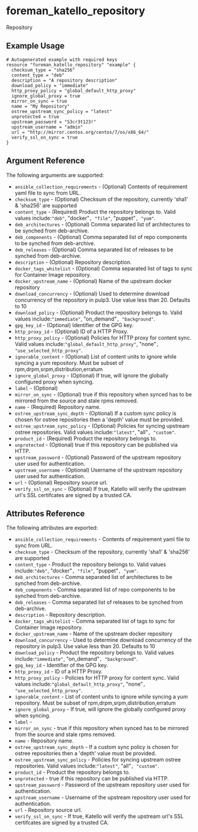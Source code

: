 
# foreman_katello_repository


Repository


## Example Usage

```
# Autogenerated example with required keys
resource "foreman_katello_repository" "example" {
  checksum_type = "sha256"
  content_type = "deb"
  description = "A repository description"
  download_policy = "immediate"
  http_proxy_policy = "global_default_http_proxy"
  ignore_global_proxy = true
  mirror_on_sync = true
  name = "My Repository"
  ostree_upstream_sync_policy = "latest"
  unprotected = true
  upstream_password = "S3cr3t123!"
  upstream_username = "admin"
  url = "http://mirror.centos.org/centos/7/os/x86_64/"
  verify_ssl_on_sync = true
}
```


## Argument Reference

The following arguments are supported:

- `ansible_collection_requirements` - (Optional) Contents of requirement yaml file to sync from URL.
- `checksum_type` - (Optional) Checksum of the repository, currently 'sha1' & 'sha256' are supported
- `content_type` - (Required) Product the repository belongs to. Valid values include:`"deb"`, "docker"`, "file"`, "puppet"`, "yum"`.
- `deb_architectures` - (Optional) Comma separated list of architectures to be synched from deb-archive.
- `deb_components` - (Optional) Comma separated list of repo components to be synched from deb-archive.
- `deb_releases` - (Optional) Comma separated list of releases to be synched from deb-archive.
- `description` - (Optional) Repository description.
- `docker_tags_whitelist` - (Optional) Comma separated list of tags to sync for Container Image repository.
- `docker_upstream_name` - (Optional) Name of the upstream docker repository
- `download_concurrency` - (Optional) Used to determine download concurrency of the repository in pulp3. Use value less than 20. Defaults to 10
- `download_policy` - (Optional) Product the repository belongs to. Valid values include:`"immediate"`, "on_demand"`, "background"`.
- `gpg_key_id` - (Optional) Identifier of the GPG key.
- `http_proxy_id` - (Optional) ID of a HTTP Proxy.
- `http_proxy_policy` - (Optional) Policies for HTTP proxy for content sync. Valid values include:`"global_default_http_proxy"`, "none"`, "use_selected_http_proxy"`.
- `ignorable_content` - (Optional) List of content units to ignore while syncing a yum repository. Must be subset of rpm,drpm,srpm,distribution,erratum
- `ignore_global_proxy` - (Optional) If true, will ignore the globally configured proxy when syncing.
- `label` - (Optional) 
- `mirror_on_sync` - (Optional) true if this repository when synced has to be mirrored from the source and stale rpms removed.
- `name` - (Required) Repository name.
- `ostree_upstream_sync_depth` - (Optional) If a custom sync policy is chosen for ostree repositories then a 'depth' value must be provided.
- `ostree_upstream_sync_policy` - (Optional) Policies for syncing upstream ostree repositories. Valid values include:`"latest"`, "all"`, "custom"`.
- `product_id` - (Required) Product the repository belongs to.
- `unprotected` - (Optional) true if this repository can be published via HTTP.
- `upstream_password` - (Optional) Password of the upstream repository user used for authentication.
- `upstream_username` - (Optional) Username of the upstream repository user used for authentication.
- `url` - (Optional) Repository source url.
- `verify_ssl_on_sync` - (Optional) If true, Katello will verify the upstream url's SSL certifcates are signed by a trusted CA.


## Attributes Reference

The following attributes are exported:

- `ansible_collection_requirements` - Contents of requirement yaml file to sync from URL.
- `checksum_type` - Checksum of the repository, currently 'sha1' & 'sha256' are supported
- `content_type` - Product the repository belongs to. Valid values include:`"deb"`, "docker"`, "file"`, "puppet"`, "yum"`.
- `deb_architectures` - Comma separated list of architectures to be synched from deb-archive.
- `deb_components` - Comma separated list of repo components to be synched from deb-archive.
- `deb_releases` - Comma separated list of releases to be synched from deb-archive.
- `description` - Repository description.
- `docker_tags_whitelist` - Comma separated list of tags to sync for Container Image repository.
- `docker_upstream_name` - Name of the upstream docker repository
- `download_concurrency` - Used to determine download concurrency of the repository in pulp3. Use value less than 20. Defaults to 10
- `download_policy` - Product the repository belongs to. Valid values include:`"immediate"`, "on_demand"`, "background"`.
- `gpg_key_id` - Identifier of the GPG key.
- `http_proxy_id` - ID of a HTTP Proxy.
- `http_proxy_policy` - Policies for HTTP proxy for content sync. Valid values include:`"global_default_http_proxy"`, "none"`, "use_selected_http_proxy"`.
- `ignorable_content` - List of content units to ignore while syncing a yum repository. Must be subset of rpm,drpm,srpm,distribution,erratum
- `ignore_global_proxy` - If true, will ignore the globally configured proxy when syncing.
- `label` - 
- `mirror_on_sync` - true if this repository when synced has to be mirrored from the source and stale rpms removed.
- `name` - Repository name.
- `ostree_upstream_sync_depth` - If a custom sync policy is chosen for ostree repositories then a 'depth' value must be provided.
- `ostree_upstream_sync_policy` - Policies for syncing upstream ostree repositories. Valid values include:`"latest"`, "all"`, "custom"`.
- `product_id` - Product the repository belongs to.
- `unprotected` - true if this repository can be published via HTTP.
- `upstream_password` - Password of the upstream repository user used for authentication.
- `upstream_username` - Username of the upstream repository user used for authentication.
- `url` - Repository source url.
- `verify_ssl_on_sync` - If true, Katello will verify the upstream url's SSL certifcates are signed by a trusted CA.

